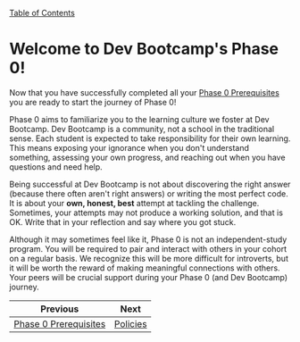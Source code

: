 [Table of Contents](README.md)

# Welcome to Dev Bootcamp's Phase 0!

Now that you have successfully completed all your [Phase 0 Prerequisites](https://github.com/Devbootcamp/phase-0-handbook/blob/master/phase-0-prerequisites.md) you are ready to start the journey of Phase 0!

Phase 0 aims to familiarize you to the learning culture we foster at Dev Bootcamp. Dev Bootcamp is a community, not a school in the traditional sense. Each student is expected to take responsibility for their own learning. This means exposing your ignorance when you don't understand something, assessing your own progress, and reaching out when you have questions and need help.

Being successful at Dev Bootcamp is not about discovering the right answer (because there often aren't right answers) or writing the most perfect code. It is about your **own, honest, best** attempt at tackling the challenge. Sometimes, your attempts may not produce a working solution, and that is OK. Write that in your reflection and say where you got stuck.

Although it may sometimes feel like it, Phase 0 is not an independent-study program. You will be required to pair and interact with others in your cohort on a regular basis. We recognize this will be more difficult for introverts, but it will be worth the reward of making meaningful connections with others. Your peers will be crucial support during your Phase 0 (and Dev Bootcamp) journey.

|Previous|Next|
|---|---|
|[Phase 0 Prerequisites](phase-0-prerequisites.md)|[Policies](policies.md)|